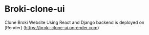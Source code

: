 # Broki-clone-ui
Clone Broki Website Using React and Django
backend is deployed on 
[Render] (https://broki-clone-ui.onrender.com)
